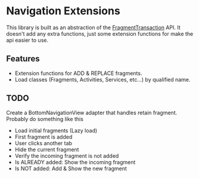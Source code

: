 # Navigation Extensions

This library is built as an abstraction of the [FragmentTransaction](https://developer.android.com/reference/androidx/fragment/app/FragmentTransaction) API.
It doesn't add any extra functions, just some extension functions for make the api easier to use.

## Features
 - Extension functions for ADD & REPLACE fragments.
 - Load classes (Fragments, Activities, Services, etc...) by qualified name.

## TODO
Create a BottomNavigationView adapter that handles retain fragment. Probably do something like this
 - Load initial fragments (Lazy load)
 - First fragment is added
 - User clicks another tab
 - Hide the current fragment
 - Verify the incoming fragment is not added
  - Is ALREADY added: Show the incoming fragment
  - Is NOT added: Add & Show the new fragment